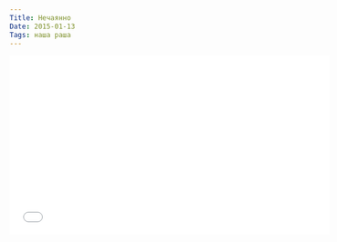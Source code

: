 ```yaml
---
Title: Нечаянно
Date: 2015-01-13
Tags: наша раша
---
```


<div class="text"><iframe width="560" height="315" src="//www.youtube.com/embed/DsUfVADEouQ" frameborder="0" allowfullscreen="allowfullscreen"></iframe></div>
